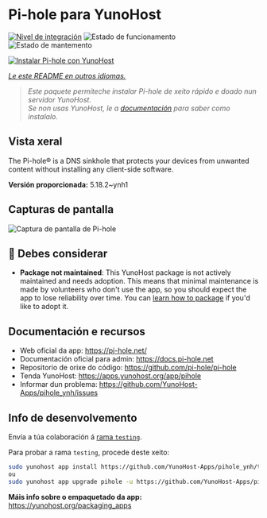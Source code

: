 <!--
NOTA: Este README foi creado automáticamente por <https://github.com/YunoHost/apps/tree/master/tools/readme_generator>
NON debe editarse manualmente.
-->

# Pi-hole para YunoHost

[![Nivel de integración](https://dash.yunohost.org/integration/pihole.svg)](https://ci-apps.yunohost.org/ci/apps/pihole/) ![Estado de funcionamento](https://ci-apps.yunohost.org/ci/badges/pihole.status.svg) ![Estado de mantemento](https://ci-apps.yunohost.org/ci/badges/pihole.maintain.svg)

[![Instalar Pi-hole con YunoHost](https://install-app.yunohost.org/install-with-yunohost.svg)](https://install-app.yunohost.org/?app=pihole)

*[Le este README en outros idiomas.](./ALL_README.md)*

> *Este paquete permíteche instalar Pi-hole de xeito rápido e doado nun servidor YunoHost.*  
> *Se non usas YunoHost, le a [documentación](https://yunohost.org/install) para saber como instalalo.*

## Vista xeral

The Pi-hole® is a DNS sinkhole that protects your devices from unwanted content without installing any client-side software.

**Versión proporcionada:** 5.18.2~ynh1

## Capturas de pantalla

![Captura de pantalla de Pi-hole](./doc/screenshots/dashboard.png)

## :red_circle: Debes considerar

- **Package not maintained**: This YunoHost package is not actively maintained and needs adoption. This means that minimal maintenance is made by volunteers who don't use the app, so you should expect the app to lose reliability over time. You can [learn how to package](https://yunohost.org/packaging_apps_intro) if you'd like to adopt it.

## Documentación e recursos

- Web oficial da app: <https://pi-hole.net/>
- Documentación oficial para admin: <https://docs.pi-hole.net>
- Repositorio de orixe do código: <https://github.com/pi-hole/pi-hole>
- Tenda YunoHost: <https://apps.yunohost.org/app/pihole>
- Informar dun problema: <https://github.com/YunoHost-Apps/pihole_ynh/issues>

## Info de desenvolvemento

Envía a túa colaboración á [rama `testing`](https://github.com/YunoHost-Apps/pihole_ynh/tree/testing).

Para probar a rama `testing`, procede deste xeito:

```bash
sudo yunohost app install https://github.com/YunoHost-Apps/pihole_ynh/tree/testing --debug
ou
sudo yunohost app upgrade pihole -u https://github.com/YunoHost-Apps/pihole_ynh/tree/testing --debug
```

**Máis info sobre o empaquetado da app:** <https://yunohost.org/packaging_apps>
